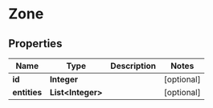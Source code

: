 
# Zone

## Properties
Name | Type | Description | Notes
------------ | ------------- | ------------- | -------------
**id** | **Integer** |  |  [optional]
**entities** | **List&lt;Integer&gt;** |  |  [optional]



